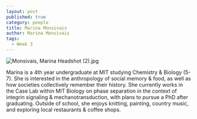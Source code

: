 ```yaml
---
layout: post
published: true
category: people
title: Marina Monsivais
author: Marina Monsivais
tags:
  - Week 3
---
```

![Monsivais, Marina Headshot (2).jpg]({{site.baseurl}}/assets/Monsivais%2C%20Marina%20Headshot%20(2).jpg)
  
Marina is a 4th year undergraduate at MIT studying Chemistry & Biology (5-7). She is interested in the anthropology of social memory & food, as well as how societies collectively  remember their history. She currently works in the Case Lab within MIT Biology on phase separation in the context of integrin signaling & mechanotransduction, with plans to pursue a PhD after graduating. Outside of school, she enjoys knitting, painting, country music, and exploring local restaurants & coffee shops.
